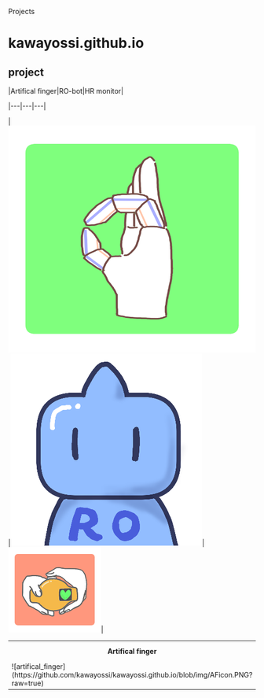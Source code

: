 Projects

# kawayossi.github.io



## project
|Artifical finger|RO-bot|HR monitor|

|---|---|---|

|![artifical_finger](https://github.com/kawayossi/kawayossi.github.io/blob/img/AFicon.PNG?raw=true)|![RO-bot](https://github.com/kawayossi/kawayossi.github.io/blob/img/RO-bot_icon.png?raw=true)|![HRmonitor](https://github.com/kawayossi/kawayossi.github.io/blob/img/HRmonitoricon.PNG?raw=true)|
<table>
<tr>
  <th>Artifical finger</th>
  <th>RO-bot</th>
  <th>HR monitor</th>
</tr>
<tr>
<td>![artifical_finger](https://github.com/kawayossi/kawayossi.github.io/blob/img/AFicon.PNG?raw=true)</td>
<td><img src="https://raw.githubusercontent.com/kawayossi/kawayossi.github.io/img/RO-bot_icon.png"></td>
<td><img src="https://raw.githubusercontent.com/kawayossi/kawayossi.github.io/img/HRmonitoricon.PNG"></td>
</tr>
</table>

